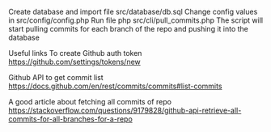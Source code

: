 Create database and import file src/database/db.sql
Change config values in src/config/config.php
Run file php src/cli/pull_commits.php 
The script will start pulling commits for each branch of the repo and pushing it into the database



Useful links
To create Github auth token 
https://github.com/settings/tokens/new

Github API to get commit list
https://docs.github.com/en/rest/commits/commits#list-commits 

A good article about fetching all commits of repo
https://stackoverflow.com/questions/9179828/github-api-retrieve-all-commits-for-all-branches-for-a-repo
